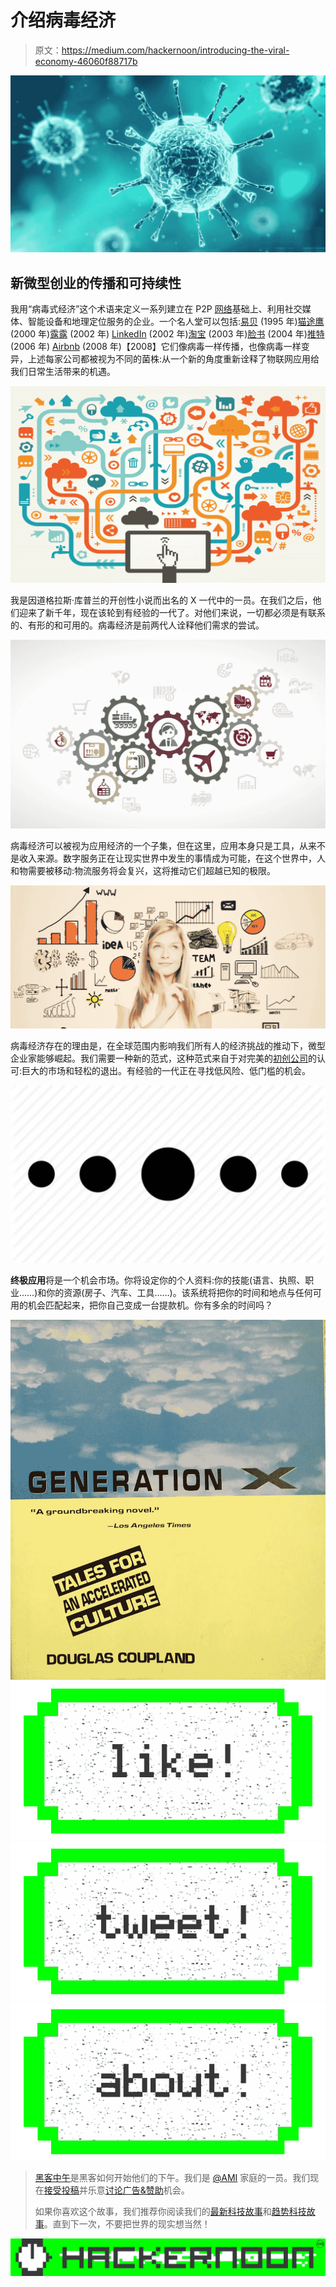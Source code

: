 # 介绍病毒经济

> 原文：<https://medium.com/hackernoon/introducing-the-viral-economy-46060f88717b>

![](img/0d6d58f113a8e99fb794454a553954cf.png)

## 新微型创业的传播和可持续性

我用“病毒式经济”这个术语来定义一系列建立在 P2P [网络](https://hackernoon.com/tagged/networking)基础上、利用社交媒体、智能设备和地理定位服务的企业。一个名人堂可以包括:[易贝](https://www.ebay.com/) (1995 年)[猫途鹰](http://tripadvisor.com/) (2000 年)[露露](https://www.lulu.com/) (2002 年) [LinkedIn](https://www.linkedin.com/) (2002 年)[淘宝](https://www.taobao.com/) (2003 年)[脸书](https://www.facebook.com/) (2004 年)[推特](https://twitter.com/) (2006 年) [Airbnb](https://www.airbnb.com/) (2008 年)【2008】它们像病毒一样传播，也像病毒一样变异，上述每家公司都被视为不同的菌株:从一个新的角度重新诠释了物联网应用给我们日常生活带来的机遇。

![](img/c9b9b31289c8752b970be608b7a59c46.png)

我是因道格拉斯·库普兰的开创性小说而出名的 X 一代中的一员。在我们之后，他们迎来了新千年，现在该轮到有经验的一代了。对他们来说，一切都必须是有联系的、有形的和可用的。病毒经济是前两代人诠释他们需求的尝试。

![](img/14549eb2ef0efa298c264c106d1c1cfb.png)

病毒经济可以被视为应用经济的一个子集，但在这里，应用本身只是工具，从来不是收入来源。数字服务正在让现实世界中发生的事情成为可能，在这个世界中，人和物需要被移动:物流服务将会复兴，这将推动它们超越已知的极限。

![](img/c0ee0c9b01d1e306df05840f456ddf40.png)

病毒经济存在的理由是，在全球范围内影响我们所有人的经济挑战的推动下，微型企业家能够崛起。我们需要一种新的范式，这种范式来自于对完美的[初创公司](https://hackernoon.com/tagged/startup)的认可:巨大的市场和轻松的退出。有经验的一代正在寻找低风险、低门槛的机会。

![](img/6f85e8cbf0756de9dfe1924a4f60a883.png)

**终极应用**将是一个机会市场。你将设定你的个人资料:你的技能(语言、执照、职业……)和你的资源(房子、汽车、工具……)。该系统将把你的时间和地点与任何可用的机会匹配起来，把你自己变成一台提款机。你有多余的时间吗？

![](img/71ad129b82552b95821d04cdcd965b9b.png)[![](img/50ef4044ecd4e250b5d50f368b775d38.png)](http://bit.ly/HackernoonFB)[![](img/979d9a46439d5aebbdcdca574e21dc81.png)](https://goo.gl/k7XYbx)[![](img/2930ba6bd2c12218fdbbf7e02c8746ff.png)](https://goo.gl/4ofytp)

> [黑客中午](http://bit.ly/Hackernoon)是黑客如何开始他们的下午。我们是 [@AMI](http://bit.ly/atAMIatAMI) 家庭的一员。我们现在[接受投稿](http://bit.ly/hackernoonsubmission)并乐意[讨论广告&赞助](mailto:partners@amipublications.com)机会。
> 
> 如果你喜欢这个故事，我们推荐你阅读我们的[最新科技故事](http://bit.ly/hackernoonlatestt)和[趋势科技故事](https://hackernoon.com/trending)。直到下一次，不要把世界的现实想当然！

[![](img/be0ca55ba73a573dce11effb2ee80d56.png)](https://goo.gl/Ahtev1)